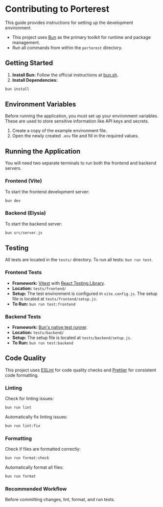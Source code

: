 # Contributing to Porterest

This guide provides instructions for setting up the development environment.

- This project uses [Bun](https://bun.sh/) as the primary toolkit for runtime and package management.
- Run all commands from within the `porterest` directory.

## Getting Started

1.  **Install Bun:** Follow the official instructions at [bun.sh](https://bun.sh/).
2.  **Install Dependencies:**

```bash
bun install
```

## Environment Variables

Before running the application, you must set up your environment variables. These are used to store sensitive information like API keys and secrets.

1.  Create a copy of the example environment file.
2.  Open the newly created `.env` file and fill in the required values.

## Running the Application

You will need two separate terminals to run both the frontend and backend servers.

### Frontend (Vite)

To start the frontend development server:

```bash
bun dev
```

### Backend (Elysia)

To start the backend server:

```bash
bun src/server.js
```

## Testing

All tests are located in the `tests/` directory. To run all tests: `bun run test`.

### Frontend Tests

- **Framework:** [Vitest](https://vitest.dev/) with [React Testing Library](https://testing-library.com/docs/react-testing-library/intro/).
- **Location:** `tests/frontend/`
- **Setup:** The test environment is configured in `vite.config.js`. The setup file is located at `tests/frontend/setup.js`.
- **To Run:** `bun run test:frontend`

### Backend Tests

- **Framework:** [Bun's native test runner](https://bun.sh/docs/test/writing).
- **Location:** `tests/backend/`
- **Setup:** The setup file is located at `tests/backend/setup.js`.
- **To Run:** `bun run test:backend`

## Code Quality

This project uses [ESLint](https://eslint.org/) for code quality checks and [Prettier](https://prettier.io/) for consistent code formatting.

### Linting

Check for linting issues:

```bash
bun run lint
```

Automatically fix linting issues:

```bash
bun run lint:fix
```

### Formatting

Check if files are formatted correctly:

```bash
bun run format:check
```

Automatically format all files:

```bash
bun run format
```

### Recommended Workflow

Before committing changes, lint, format, and run tests.
